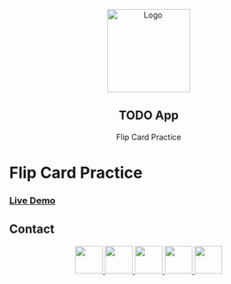<div align="center">
  <a href="https://github.com/ehabAbdelMawla/flip-card">
    <img src="https://user-images.githubusercontent.com/51888513/189499590-26f57a28-4023-4b43-954d-14e202681b9c.gif" alt="Logo" width="150" >
  </a>



  <h2 align="center">TODO App</h2>

  <p align="center">
 Flip Card Practice
   
  </p>
</div>


<h1>Flip Card Practice</h1>

<h3> <a href="https://ehababdelmawla.github.io/flip-card">Live  Demo</a> </h3>

 <!-- CONTACT -->
## Contact
<p align="center">
<a  href="mailto:eabdo1474@gmail.com">
 <img src="https://user-images.githubusercontent.com/51888513/188922645-da22d955-0b02-46d9-8145-564b54316d87.png" width="50"/> 
</a>
<a href="https://www.youtube.com/channel/UCnoe7bD7w2fWYlNzqY3qjLA">
<img src="https://user-images.githubusercontent.com/51888513/188924271-4554ab67-60b6-46db-9d38-b5d284bfc324.png" width="50"/>
</a>
<a href="https://www.linkedin.com/in/ehab-abdel-mawla-9b20aa183">
<img src="https://user-images.githubusercontent.com/51888513/188924356-4578aa1f-26c0-4310-a16d-f4eb3c891b8d.png" width="50"/>
</a>
<a href="https://codepen.io/ehabAbdelMola"><img src="https://user-images.githubusercontent.com/51888513/188924374-5169b372-1eda-4639-95b7-ceacbe31b861.png"   width="50"/> </a>
<a href="https://www.instagram.com/abdoehab4551/"><img src="https://user-images.githubusercontent.com/51888513/188924858-1b4bd316-4259-4f22-be15-0872c31ebc12.png"   width="50"/> </a>

</p>


